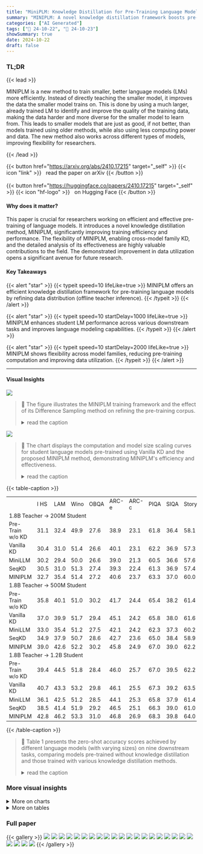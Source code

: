 ```yaml
---
title: "MiniPLM: Knowledge Distillation for Pre-Training Language Models"
summary: "MINIPLM: A novel knowledge distillation framework boosts pre-trained language models' performance by efficiently refining the training data distribution using teacher LM knowledge, achieving significa..."
categories: ["AI Generated"]
tags: ["🔖 24-10-22", "🤗 24-10-23"]
showSummary: true
date: 2024-10-22
draft: false
---
```


### TL;DR


{{< lead >}}

MINIPLM is a new method to train smaller, better language models (LMs) more efficiently.  Instead of directly teaching the smaller model, it improves the data the smaller model trains on. This is done by using a much larger, already trained LM to identify and improve the quality of the training data, making the data harder and more diverse for the smaller model to learn from. This leads to smaller models that are just as good, if not better, than models trained using older methods, while also using less computing power and data.  The new method also works across different types of models, improving flexibility for researchers.

{{< /lead >}}


{{< button href="https://arxiv.org/abs/2410.17215" target="_self" >}}
{{< icon "link" >}} &nbsp; read the paper on arXiv
{{< /button >}}
<br><br>
{{< button href="https://huggingface.co/papers/2410.17215" target="_self" >}}
{{< icon "hf-logo" >}} &nbsp; on Hugging Face
{{< /button >}}

#### Why does it matter?
This paper is crucial for researchers working on efficient and effective pre-training of language models.  It introduces a novel knowledge distillation method, MINIPLM, significantly improving training efficiency and performance. The flexibility of MINIPLM, enabling cross-model family KD, and the detailed analysis of its effectiveness are highly valuable contributions to the field.  The demonstrated improvement in data utilization opens a significant avenue for future research. 
#### Key Takeaways

{{< alert "star" >}}
{{< typeit speed=10 lifeLike=true >}} MINIPLM offers an efficient knowledge distillation framework for pre-training language models by refining data distribution (offline teacher inference). {{< /typeit >}}
{{< /alert >}}

{{< alert "star" >}}
{{< typeit speed=10 startDelay=1000 lifeLike=true >}} MINIPLM enhances student LM performance across various downstream tasks and improves language modeling capabilities. {{< /typeit >}}
{{< /alert >}}

{{< alert "star" >}}
{{< typeit speed=10 startDelay=2000 lifeLike=true >}} MINIPLM shows flexibility across model families, reducing pre-training computation and improving data utilization. {{< /typeit >}}
{{< /alert >}}

------
#### Visual Insights



![](figures/figures_3_0.png)

> 🔼 The figure illustrates the MINIPLM training framework and the effect of its Difference Sampling method on refining the pre-training corpus.
> <details>
> <summary>read the caption</summary>
> Figure 3: MINIPLM. (a): Training framework. MINIPLM distills the knowledge of the teacher LM into the student LM by adjusting the pre-training corpus of the student LM (qe) through offline Difference Sampling, based on the output probability discrepancy between the teacher LM (p) and a small reference LM (pref). (b): Illustration of the effect of Difference Sampling, which down-samples common easy instances, up-samples hard valuable instances, and removes noisy harmful instances.
> </details>





![](charts/charts_1_0.png)

> 🔼 The chart displays the computation and model size scaling curves for student language models pre-trained using Vanilla KD and the proposed MINIPLM method, demonstrating MINIPLM's efficiency and effectiveness.
> <details>
> <summary>read the caption</summary>
> Figure 1: Computation (a) and model size (b) scaling curves of student LMs pre-trained from scratch with Vanilla KD¹ and MINIPLM. The teacher LM has 1.8B parameters. “1.8B→500M” means we use a 500M student LM. Training-time computation is kept constant for LMs of the same size in model scaling. The y-axis represents the LMs' zero-shot performance on 9 downstream NLP tasks.
> </details>





{{< table-caption >}}
<table id='0' style='font-size:14px'><tr><td></td><td>I HS</td><td>LAM</td><td>Wino</td><td>OBQA</td><td>ARC-e</td><td>ARC-c</td><td>PIQA</td><td>SIQA</td><td>Story</td><td>Avg.</td></tr><tr><td colspan="11">1.8B Teacher → 200M Student</td></tr><tr><td>Pre-Train w/o KD</td><td>31.1</td><td>32.4</td><td>49.9</td><td>27.6</td><td>38.9</td><td>23.1</td><td>61.8</td><td>36.4</td><td>58.1</td><td>39.9</td></tr><tr><td>Vanilla KD</td><td>30.4</td><td>31.0</td><td>51.4</td><td>26.6</td><td>40.1</td><td>23.1</td><td>62.2</td><td>36.9</td><td>57.3</td><td>39.9</td></tr><tr><td>MiniLLM</td><td>30.2</td><td>29.4</td><td>50.0</td><td>26.6</td><td>39.0</td><td>21.3</td><td>60.5</td><td>36.6</td><td>57.6</td><td>39.0</td></tr><tr><td>SeqKD</td><td>30.5</td><td>31.0</td><td>51.3</td><td>27.4</td><td>39.3</td><td>22.4</td><td>61.3</td><td>36.9</td><td>57.4</td><td>39.7</td></tr><tr><td>MINIPLM</td><td>32.7</td><td>35.4</td><td>51.4</td><td>27.2</td><td>40.6</td><td>23.7</td><td>63.3</td><td>37.0</td><td>60.0</td><td>41.3</td></tr><tr><td colspan="11">1.8B Teacher → 500M Student</td></tr><tr><td>Pre-Train w/o KD</td><td>35.8</td><td>40.1</td><td>51.0</td><td>30.2</td><td>41.7</td><td>24.4</td><td>65.4</td><td>38.2</td><td>61.4</td><td>43.2</td></tr><tr><td>Vanilla KD</td><td>37.0</td><td>39.9</td><td>51.7</td><td>29.4</td><td>45.1</td><td>24.2</td><td>65.8</td><td>38.0</td><td>61.6</td><td>43.6</td></tr><tr><td>MiniLLM</td><td>33.0</td><td>35.4</td><td>51.2</td><td>27.5</td><td>42.1</td><td>24.2</td><td>62.3</td><td>37.3</td><td>60.2</td><td>41.5</td></tr><tr><td>SeqKD</td><td>34.9</td><td>37.9</td><td>50.7</td><td>28.6</td><td>42.7</td><td>23.6</td><td>65.0</td><td>38.4</td><td>58.9</td><td>42.3</td></tr><tr><td>MINIPLM</td><td>39.0</td><td>42.6</td><td>52.2</td><td>30.2</td><td>45.8</td><td>24.9</td><td>67.0</td><td>39.0</td><td>62.2</td><td>44.8</td></tr><tr><td colspan="11">1.8B Teacher → 1.2B Student</td></tr><tr><td>Pre-Train w/o KD</td><td>39.4</td><td>44.5</td><td>51.8</td><td>28.4</td><td>46.0</td><td>25.7</td><td>67.0</td><td>39.5</td><td>62.2</td><td>44.9</td></tr><tr><td>Vanilla KD</td><td>40.7</td><td>43.3</td><td>53.2</td><td>29.8</td><td>46.1</td><td>25.5</td><td>67.3</td><td>39.2</td><td>63.5</td><td>45.4</td></tr><tr><td>MiniLLM</td><td>36.1</td><td>42.5</td><td>51.2</td><td>28.5</td><td>44.1</td><td>25.3</td><td>65.8</td><td>37.9</td><td>61.4</td><td>43.6</td></tr><tr><td>SeqKD</td><td>38.5</td><td>41.4</td><td>51.9</td><td>29.2</td><td>46.5</td><td>25.1</td><td>66.3</td><td>39.0</td><td>61.0</td><td>44.3</td></tr><tr><td>MINIPLM</td><td>42.8</td><td>46.2</td><td>53.3</td><td>31.0</td><td>46.8</td><td>26.9</td><td>68.3</td><td>39.8</td><td>64.0</td><td>46.6</td></tr></table>{{< /table-caption >}}

> 🔼 Table 1 presents the zero-shot accuracy scores achieved by different language models (with varying sizes) on nine downstream tasks, comparing models pre-trained without knowledge distillation and those trained with various knowledge distillation methods.
> <details>
> <summary>read the caption</summary>
> Table 1: Zero-shot accuracy scores on 9 widely-used downstream tasks and the average scores (Avg.). We use the Qwen-1.5 1.8B LM [3] as the teacher and Qwen LMs with 200M, 500M, and 1.2B parameters as the student. Student LMs with the same sizes consume the same training-time computation. The best scores of each model size are boldfaced.
> </details>



### More visual insights



<details>
<summary>More on charts
</summary>


![](charts/charts_1_1.png "🔼 Figure 1: Computation (a) and model size (b) scaling curves of student LMs pre-trained from scratch with Vanilla KD¹ and MINIPLM. The teacher LM has 1.8B parameters. “1.8B→500M” means we use a 500M student LM. Training-time computation is kept constant for LMs of the same size in model scaling. The y-axis represents the LMs' zero-shot performance on 9 downstream NLP tasks.")

> 🔼 The chart displays the scaling curves of student language models pre-trained using two different knowledge distillation methods, Vanilla KD and MINIPLM, showing computation and model size scaling.
> <details>
> <summary>read the caption</summary>
> Figure 1: Computation (a) and model size (b) scaling curves of student LMs pre-trained from scratch with Vanilla KD¹ and MINIPLM. The teacher LM has 1.8B parameters. “1.8B→500M” means we use a 500M student LM. Training-time computation is kept constant for LMs of the same size in model scaling. The y-axis represents the LMs' zero-shot performance on 9 downstream NLP tasks.
> </details>


![](charts/charts_2_0.png "🔼 Figure 2: Results of applying KD methods in fine-tuning to pre-train a 200M student LM, using a 1.8B teacher LM. See Section 3.1 for method and evaluation details. When the training FLOPs are controlled, all KD methods perform similar or worse than Pre-Train w/o KD.")

> 🔼 The chart compares the performance of various knowledge distillation methods for pre-training a 200M student language model when controlling either the number of training steps or the total training FLOPs.
> <details>
> <summary>read the caption</summary>
> Figure 2: Results of applying KD methods in fine-tuning to pre-train a 200M student LM, using a 1.8B teacher LM. See Section 3.1 for method and evaluation details. When the training FLOPs are controlled, all KD methods perform similar or worse than Pre-Train w/o KD.
> </details>


![](charts/charts_7_0.png "🔼 Figure 1: Computation (a) and model size (b) scaling curves of student LMs pre-trained from scratch with Vanilla KD¹ and MINIPLM. The teacher LM has 1.8B parameters. “1.8B→500M” means we use a 500M student LM. Training-time computation is kept constant for LMs of the same size in model scaling. The y-axis represents the LMs' zero-shot performance on 9 downstream NLP tasks.")

> 🔼 The chart displays the computation and model size scaling curves for student language models pre-trained using Vanilla KD and the proposed MINIPLM method, showing MINIPLM's superior performance and efficiency.
> <details>
> <summary>read the caption</summary>
> Figure 1: Computation (a) and model size (b) scaling curves of student LMs pre-trained from scratch with Vanilla KD¹ and MINIPLM. The teacher LM has 1.8B parameters. “1.8B→500M” means we use a 500M student LM. Training-time computation is kept constant for LMs of the same size in model scaling. The y-axis represents the LMs' zero-shot performance on 9 downstream NLP tasks.
> </details>


![](charts/charts_8_0.png "🔼 Figure 1: Computation (a) and model size (b) scaling curves of student LMs pre-trained from scratch with Vanilla KD¹ and MINIPLM. The teacher LM has 1.8B parameters. “1.8B→500M” means we use a 500M student LM. Training-time computation is kept constant for LMs of the same size in model scaling. The y-axis represents the LMs' zero-shot performance on 9 downstream NLP tasks.")

> 🔼 The chart displays the scaling curves of student language models pre-trained using knowledge distillation, comparing MINIPLM with Vanilla KD across computation and model size, showing improvements in performance with MINIPLM.
> <details>
> <summary>read the caption</summary>
> Figure 1: Computation (a) and model size (b) scaling curves of student LMs pre-trained from scratch with Vanilla KD¹ and MINIPLM. The teacher LM has 1.8B parameters. “1.8B→500M” means we use a 500M student LM. Training-time computation is kept constant for LMs of the same size in model scaling. The y-axis represents the LMs' zero-shot performance on 9 downstream NLP tasks.
> </details>


![](charts/charts_9_0.png "🔼 Figure 6: Impact of the teacher LM's sizes on Vanilla KD and MINIPLM, with the pre-training FLOPs aligned. The y-axis represents the average zero-shot accuracy on the downstream tasks.")

> 🔼 The chart displays the impact of different teacher LM sizes on the average zero-shot accuracy of downstream tasks for Vanilla KD and MINIPLM, while maintaining consistent pre-training FLOPs.
> <details>
> <summary>read the caption</summary>
> Figure 6: Impact of the teacher LM's sizes on Vanilla KD and MINIPLM, with the pre-training FLOPs aligned. The y-axis represents the average zero-shot accuracy on the downstream tasks.
> </details>


![](charts/charts_19_0.png "🔼 Figure 1: Computation (a) and model size (b) scaling curves of student LMs pre-trained from scratch with Vanilla KD¹ and MINIPLM. The teacher LM has 1.8B parameters. “1.8B→500M” means we use a 500M student LM. Training-time computation is kept constant for LMs of the same size in model scaling. The y-axis represents the LMs' zero-shot performance on 9 downstream NLP tasks.")

> 🔼 The chart displays the computation and model size scaling curves for student language models pre-trained using knowledge distillation with Vanilla KD and MINIPLM, showing the impact on downstream task performance.
> <details>
> <summary>read the caption</summary>
> Figure 1: Computation (a) and model size (b) scaling curves of student LMs pre-trained from scratch with Vanilla KD¹ and MINIPLM. The teacher LM has 1.8B parameters. “1.8B→500M” means we use a 500M student LM. Training-time computation is kept constant for LMs of the same size in model scaling. The y-axis represents the LMs' zero-shot performance on 9 downstream NLP tasks.
> </details>


![](charts/charts_21_0.png "🔼 Figure 8: Impact of the reference model size. We use the 1.8B LM as the teacher and the 200M LM as the student. We report the average zero-shot accuracy on the downstream tasks of the LMs trained with MINIPLM and compare it with Vanilla KD.")

> 🔼 The chart displays the impact of different sizes of reference models on the average zero-shot accuracy of language models trained with MINIPLM and Vanilla KD on downstream tasks.
> <details>
> <summary>read the caption</summary>
> Figure 8: Impact of the reference model size. We use the 1.8B LM as the teacher and the 200M LM as the student. We report the average zero-shot accuracy on the downstream tasks of the LMs trained with MINIPLM and compare it with Vanilla KD.
> </details>


![](charts/charts_21_1.png "🔼 Figure 9: Impact of the difference sampling ratio α. We report the average zero-shot accuracy on the downstream tasks of the LMs trained with MINIPLM, using α ∈ [0.3, 0.4, 0.5, 0.6, 0.7, 0.9] and compare it with Vanilla KD.")

> 🔼 The chart displays the impact of the difference sampling ratio on the average zero-shot accuracy of language models trained with MINIPLM compared to Vanilla KD.
> <details>
> <summary>read the caption</summary>
> Figure 9: Impact of the difference sampling ratio α. We report the average zero-shot accuracy on the downstream tasks of the LMs trained with MINIPLM, using α ∈ [0.3, 0.4, 0.5, 0.6, 0.7, 0.9] and compare it with Vanilla KD.
> </details>


</details>



<details>
<summary>More on tables
</summary>


{{< table-caption >}}
<br><table id='4' style='font-size:22px'><tr><td>Nstu</td><td>Method</td><td>L1T</td><td>L10T</td></tr><tr><td rowspan="3">200M</td><td>Pre-Train w/o KD</td><td>3.35</td><td>3.32</td></tr><tr><td>Vanilla KD</td><td>3.39</td><td>3.35</td></tr><tr><td>MINIPLM</td><td>3.28</td><td>3.26</td></tr><tr><td rowspan="3">500M</td><td>Pre-Train w/o KD</td><td>3.12</td><td>3.08</td></tr><tr><td>Vanilla KD</td><td>3.12</td><td>3.07</td></tr><tr><td>MINIPLM</td><td>3.06</td><td>3.04</td></tr><tr><td rowspan="3">1.2B</td><td>Pre-Train w/o KD</td><td>2.98</td><td>2.94</td></tr><tr><td>Vanilla KD</td><td>2.95</td><td>2.91</td></tr><tr><td>MINIPLM</td><td>2.92</td><td>2.88</td></tr></table>{{< /table-caption >}}
> 🔼 {{ table.description }}
> <details>
> <summary>read the caption</summary>
> {{ table.caption }}
> </details>


> Table 1 presents the zero-shot accuracy scores of student language models (with varying sizes) pre-trained using different knowledge distillation methods on nine downstream tasks, comparing their performance with a teacher LM of 1.8B parameters.


{{< table-caption >}}
<table id='0' style='font-size:18px'><tr><td></td><td colspan="2">Llama3.1</td><td colspan="2">Mamba</td></tr><tr><td></td><td>Acc.</td><td>Loss</td><td>Acc.</td><td>Loss</td></tr><tr><td>Pre-Train w/o KD</td><td>41.0</td><td>3.52</td><td>41.6</td><td>3.24</td></tr><tr><td>SeqKD</td><td>40.8</td><td>3.54</td><td>41.0</td><td>3.27</td></tr><tr><td>MINIPLM</td><td>41.8</td><td>3.43</td><td>42.6</td><td>3.15</td></tr></table>{{< /table-caption >}}
> 🔼 {{ table.description }}
> <details>
> <summary>read the caption</summary>
> {{ table.caption }}
> </details>


> This table presents the zero-shot accuracy scores achieved by different language models (200M, 500M, and 1.2B parameters) on nine downstream tasks, comparing models pre-trained without knowledge distillation, with Vanilla KD, MiniLLM, SeqKD, and MINIPLM.


{{< table-caption >}}
<br><table id='2' style='font-size:20px'><tr><td>Pre-Training Corpus</td><td>Usage</td><td>Diversity</td></tr><tr><td>Original</td><td>Pre-Train w/o KD &Vanilla KD</td><td>32.25</td></tr><tr><td>Teacher-Generated</td><td>SeqKD</td><td>30.16</td></tr><tr><td>Difference-Sampled</td><td>MINIPLM</td><td>36.70</td></tr></table>{{< /table-caption >}}
> 🔼 {{ table.description }}
> <details>
> <summary>read the caption</summary>
> {{ table.caption }}
> </details>


> Table 1 presents the zero-shot accuracy scores achieved by different language models (pre-trained with different methods) on nine downstream tasks, comparing models of varying sizes and training methods.


{{< table-caption >}}
<br><table id='7' style='font-size:16px'><tr><td>Nstu</td><td>Method</td><td>Acc.</td></tr><tr><td rowspan="3">200M</td><td>Vanilla KD</td><td>39.9</td></tr><tr><td>MINIPLM</td><td>41.3</td></tr><tr><td>MINIPLM + Vanilla KD</td><td>40.7</td></tr><tr><td rowspan="3">500M</td><td>Vanilla KD</td><td>43.6</td></tr><tr><td>MINIPLM</td><td>44.8</td></tr><tr><td>MINIPLM + Vanilla KD</td><td>44.9</td></tr><tr><td rowspan="3">1.2B</td><td>Vanilla KD</td><td>45.4</td></tr><tr><td>MINIPLM</td><td>46.6</td></tr><tr><td>MINIPLM + Vanilla KD</td><td>48.1</td></tr></table>{{< /table-caption >}}
> 🔼 {{ table.description }}
> <details>
> <summary>read the caption</summary>
> {{ table.caption }}
> </details>


> This table presents the zero-shot accuracy scores achieved by various language models (200M, 500M, and 1.2B parameters) on nine downstream tasks, comparing models trained with different methods (Pre-Train w/o KD, Vanilla KD, MiniLLM, SeqKD, and MINIPLM).


{{< table-caption >}}
<table id='0' style='font-size:18px'><tr><td>Model Size</td><td>dmodel</td><td>dFFN</td><td>nlayers</td><td>nhead</td><td>dhead</td><td>learning rate</td></tr><tr><td>104M</td><td>512</td><td>1,408</td><td>8</td><td>8</td><td>64</td><td>6 x 10-4</td></tr><tr><td>200M</td><td>768</td><td>2,112</td><td>12</td><td>12</td><td>64</td><td>6 x 10-4</td></tr><tr><td>300M</td><td>768</td><td>2,112</td><td>18</td><td>12</td><td>64</td><td>6 x 10-4</td></tr><tr><td>500M</td><td>1,024</td><td>2,816</td><td>24</td><td>16</td><td>64</td><td>3 x 10-4</td></tr><tr><td>1.2B</td><td>1,536</td><td>4,224</td><td>24</td><td>16</td><td>96</td><td>2.5 x 10-4</td></tr></table>{{< /table-caption >}}
> 🔼 {{ table.description }}
> <details>
> <summary>read the caption</summary>
> {{ table.caption }}
> </details>


> Table 1 presents the zero-shot accuracy scores achieved by student language models of varying sizes (200M, 500M, and 1.2B parameters) on nine downstream tasks, comparing different knowledge distillation methods against a baseline of no knowledge distillation.


{{< table-caption >}}
<table id='0' style='font-size:14px'><tr><td></td><td colspan="3">Vanilla KD</td><td colspan="3">MiniLLM</td></tr><tr><td>Formula</td><td colspan="3">3Nstu T 3Nstu+Ntch</td><td colspan="3">3Nstu T 4Nstu+2Ntch</td></tr><tr><td>Student Model Size Nstu</td><td>200M</td><td>500M</td><td>1.2B I</td><td>200M</td><td>500M</td><td>1.2B</td></tr><tr><td>Training Steps</td><td>25K</td><td>45K</td><td>65K I</td><td>15K</td><td>30K</td><td>40K</td></tr></table>{{< /table-caption >}}
> 🔼 {{ table.description }}
> <details>
> <summary>read the caption</summary>
> {{ table.caption }}
> </details>


> Table 1 presents the zero-shot accuracy scores achieved by various language models (pre-trained with different methods) on nine downstream tasks, comparing models of different sizes and pre-training approaches.


{{< table-caption >}}
<table id='0' style='font-size:14px'><tr><td>Nstu</td><td>Method</td><td>Ac</td><td>ac</td><td>Loo</td><td>CIT (FLOPs)</td><td>C10T (FLOPs)</td></tr><tr><td rowspan="3">200M</td><td>Pre-Train w/o KD</td><td>2.19x107</td><td>0.41</td><td>3.30</td><td rowspan="3">1.26x 1021</td><td rowspan="3">1.26x 1022</td></tr><tr><td>Vanilla KD</td><td>9.77x107</td><td>0.44</td><td>3.34</td></tr><tr><td>MINIPLM</td><td>8.56x1010</td><td>0.59</td><td>3.25</td></tr><tr><td rowspan="3">500M</td><td>Pre-Train w/o KD</td><td>2.73x108</td><td>0.45</td><td>3.06</td><td rowspan="3">3.14x 1021</td><td rowspan="3">3.14x 1021</td></tr><tr><td>Vanilla KD</td><td>3.14x108</td><td>0.45</td><td>3.05</td></tr><tr><td>MINIPLM</td><td>6.64x109</td><td>0.52</td><td>3.03</td></tr><tr><td rowspan="3">1.2B</td><td>Pre-Train w/o KD</td><td>1.88x 108</td><td>0.43</td><td>2.91</td><td rowspan="3">7.30x 1021</td><td rowspan="3">7.30x 1021</td></tr><tr><td>Vanilla KD</td><td>1.10x1010</td><td>0.52</td><td>2.90</td></tr><tr><td>MINIPLM</td><td>4.29x108</td><td>0.45</td><td>2.86</td></tr></table>{{< /table-caption >}}
> 🔼 {{ table.description }}
> <details>
> <summary>read the caption</summary>
> {{ table.caption }}
> </details>


> The table presents the zero-shot accuracy scores achieved by different language models (with varying sizes) on nine downstream tasks, comparing models pre-trained with and without knowledge distillation, using different methods.


{{< table-caption >}}
<br><table id='9' style='font-size:14px'><tr><td>Method</td><td>FLOPs</td><td>Acc.</td></tr><tr><td>Vanilla KD</td><td>Online</td><td>39.9</td></tr><tr><td>MINIPLM</td><td>2 x 1020</td><td>41.3</td></tr><tr><td>MINIPLMprx</td><td>9 x 1018</td><td>40.9</td></tr></table>{{< /table-caption >}}
> 🔼 {{ table.description }}
> <details>
> <summary>read the caption</summary>
> {{ table.caption }}
> </details>


> Table 1 presents the zero-shot accuracy scores of student language models of varying sizes (200M, 500M, and 1.2B parameters) pre-trained using different methods on nine downstream NLP tasks, comparing their performance against a teacher LM (1.8B parameters).


{{< table-caption >}}
<table id='0' style='font-size:14px'><tr><td>Pref(x): Hard</td><td>p(x) 》 and valuable instances</td></tr><tr><td rowspan="2">Instance #1</td><td>p(x) - logp(x) = 1.26 - log Pref(x) = 4.20 log = 2.94 Selected Pref(�)</td></tr><tr><td>Legal along with Environmental Responsibility! Dumpster rentals in the user side may seem as fundamental as placing a phone, having a dumpster sent and hurling all your disposals inside to be carted away . Nonetheless, there are legal issues attached to appropriate disposal connected with certain products which tie up into environmental issues. The 10 Yard Dumpster For Rent in Pocahontas customer or perhaps demolition purchaser should be informed about these issues by means of careful screening SO as to reduce a firm's liability which inturn keeps a firm's overhead all the way down and makes for prompt fall off , pick up along with disposal of the dumpster and it's articles .</td></tr><tr><td rowspan="2">Instance #2</td><td>p(x) logp(x) = 2.36 - log Pref(x) = 5.59 log = 3.23 Selected Pref ( )</td></tr><tr><td>有利 you3li4 youli advantageous ; beneficial 谨慎 jin3shen4 jinshen cautious ; prudent 甲 jia3 jia one ; armor (1st Heavenly Stem) 犹豫 you2yu4 youyu hesitate; hesitant ; undecided 从此 cong2ci3 congci from now on ; since then 企业 qi3ye4 qiye company ; business; firm 下载 xia4zai3 xi�z�i to download 狮子 shi1zi5 shizi lion 青少年 qing1shao4nian2 qingshaonian teenager</td></tr><tr><td rowspan="2">Instance #3</td><td>p(x) - logp(x) = 0.16 - log Pref(x) = 2.73 log = 2.56 Selected Pref(x)</td></tr><tr><td>function WritableState (options, stream) { var Duplex = require(' / _stream_duplex') ; options = options I - 0 ; // the point at which write() starts returning false // Note : 0 is a valid value, means that we always return false if / / the entire buffer is not flushed immediately on write() var hwm = options · highWaterMark; var defaultHwm = options · objectMode?16: 16*1024; this .highWaterMark = (hwm II hwm === 0) ? hwm : defaultHwm; // object stream flag to indicate whether or not this stream // contains buffers or objects. this . objectMode = ! !options . objectMode; · · · }</td></tr></table>{{< /table-caption >}}
> 🔼 {{ table.description }}
> <details>
> <summary>read the caption</summary>
> {{ table.caption }}
> </details>


> Table 1 presents the zero-shot accuracy scores achieved by student language models of varying sizes (200M, 500M, and 1.2B parameters) pre-trained using different methods (including MINIPLM) on nine downstream tasks, showing performance improvements with MINIPLM.


</details>


### Full paper

{{< gallery >}}
<img src="paper_images/1.png" class="grid-w50 md:grid-w33 xl:grid-w25" />
<img src="paper_images/2.png" class="grid-w50 md:grid-w33 xl:grid-w25" />
<img src="paper_images/3.png" class="grid-w50 md:grid-w33 xl:grid-w25" />
<img src="paper_images/4.png" class="grid-w50 md:grid-w33 xl:grid-w25" />
<img src="paper_images/5.png" class="grid-w50 md:grid-w33 xl:grid-w25" />
<img src="paper_images/6.png" class="grid-w50 md:grid-w33 xl:grid-w25" />
<img src="paper_images/7.png" class="grid-w50 md:grid-w33 xl:grid-w25" />
<img src="paper_images/8.png" class="grid-w50 md:grid-w33 xl:grid-w25" />
<img src="paper_images/9.png" class="grid-w50 md:grid-w33 xl:grid-w25" />
<img src="paper_images/10.png" class="grid-w50 md:grid-w33 xl:grid-w25" />
<img src="paper_images/11.png" class="grid-w50 md:grid-w33 xl:grid-w25" />
<img src="paper_images/12.png" class="grid-w50 md:grid-w33 xl:grid-w25" />
<img src="paper_images/13.png" class="grid-w50 md:grid-w33 xl:grid-w25" />
<img src="paper_images/14.png" class="grid-w50 md:grid-w33 xl:grid-w25" />
<img src="paper_images/15.png" class="grid-w50 md:grid-w33 xl:grid-w25" />
<img src="paper_images/16.png" class="grid-w50 md:grid-w33 xl:grid-w25" />
<img src="paper_images/17.png" class="grid-w50 md:grid-w33 xl:grid-w25" />
<img src="paper_images/18.png" class="grid-w50 md:grid-w33 xl:grid-w25" />
<img src="paper_images/19.png" class="grid-w50 md:grid-w33 xl:grid-w25" />
<img src="paper_images/20.png" class="grid-w50 md:grid-w33 xl:grid-w25" />
<img src="paper_images/21.png" class="grid-w50 md:grid-w33 xl:grid-w25" />
<img src="paper_images/22.png" class="grid-w50 md:grid-w33 xl:grid-w25" />
<img src="paper_images/23.png" class="grid-w50 md:grid-w33 xl:grid-w25" />
<img src="paper_images/24.png" class="grid-w50 md:grid-w33 xl:grid-w25" />
{{< /gallery >}}